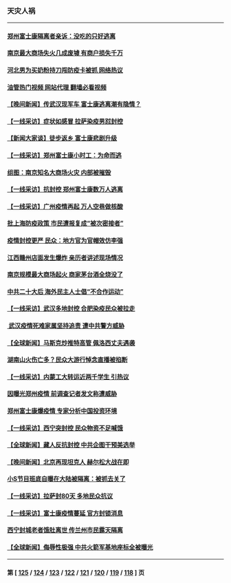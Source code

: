 ### 天灾人祸
---
#### [郑州富士康隔离者亲诉：没吃的只好逃离](../../pages/ncid280/n13857251.md?11020845) 
#### [南京最大商场失火几成废墟 有商户损失千万](../../pages/ncid280/n13856865.md?11020845) 
#### [河北男为买奶粉持刀闯防疫卡被抓 网络热议](../../pages/ncid280/n13856778.md?11020845) 
#### [油管热门视频 网站代理 翻墙必看视频](http://132.145.103.77:81/youtube.html?11020845)
#### [【晚间新闻】传武汉现军车 富士康逃离潮有隐情？](../../pages/ncid280/n13857050.md?11020845) 
#### [【一线采访】症状如感冒 拉萨染疫男怼封控](../../pages/ncid280/n13856325.md?11020845) 
#### [【新闻大家谈】徒步返乡 富士康悲剧升级](../../pages/ncid280/n13856513.md?11020845) 
#### [【一线采访】郑州富士康小时工：为命而逃](../../pages/ncid280/n13856200.md?11020845) 
#### [组图：南京知名大商场火灾 内部被摧毁](../../pages/ncid280/n13856156.md?11020845) 
#### [【一线采访】抗封控 郑州富士康数万人逃离](../../pages/ncid280/n13855945.md?11020845) 
#### [【一线采访】广州疫情再起 万人空巷做核酸](../../pages/ncid280/n13855849.md?11020845) 
#### [批上海防疫政策 市民遭报复成“被次密接者”](../../pages/ncid280/n13855732.md?11020845) 
#### [疫情封控更严 民众：地方官为官帽效仿李强](../../pages/ncid280/n13855785.md?11020845) 
#### [江西赣州店面发生爆炸 亲历者讲述现场情况](../../pages/ncid280/n13855742.md?11020845) 
#### [南京规模最大商场起火 商家茅台酒全烧没了](../../pages/ncid280/n13855540.md?11020845) 
#### [中共二十大后 海外民主人士倡“不合作运动”](../../pages/ncid280/n13855429.md?11020845) 
#### [【一线采访】武汉多地封控 合肥染疫民众被拉走](../../pages/ncid280/n13855191.md?11020845) 
#### [ 武汉疫情死难家属坚持追责 遭中共警方威胁](../../pages/ncid280/n13855282.md?11020845) 
#### [【全球新闻】马斯克炒推特高管 佩洛西丈夫遇袭](../../pages/ncid280/n13854985.md?11020845) 
#### [湖南山火伤亡多？民众大游行悼念直播被掐断](../../pages/ncid280/n13855083.md?11020845) 
#### [【一线采访】内蒙工大转运近两千学生 引热议](../../pages/ncid280/n13854643.md?11020845) 
#### [因曝光郑州疫情 前调查记者发文称遭威胁](../../pages/ncid280/n13854642.md?11020845) 
#### [郑州富士康爆疫情 专家分析中国投资环境](../../pages/ncid280/n13854635.md?11020845) 
#### [【一线采访】西宁突封控 民众物资不足喊饿](../../pages/ncid280/n13854484.md?11020845) 
#### [【全球新闻】藏人反抗封控 中共企图干预美选举](../../pages/ncid280/n13854229.md?11020845) 
#### [【晚间新闻】北京再现坦克人 赫尔松大战在即](../../pages/ncid280/n13854593.md?11020845) 
#### [小S节目班底自曝在大陆被隔离：被抓去关了](../../pages/ncid280/n13854251.md?11020845) 
#### [【一线采访】拉萨封80天 多地民众抗议](../../pages/ncid280/n13853861.md?11020845) 
#### [【一线采访】富士康疫情蔓延 官方封锁消息](../../pages/ncid280/n13853990.md?11020845) 
#### [西宁封城老者饿肚离世 传兰州市民露天隔离](../../pages/ncid280/n13853860.md?11020845) 
#### [【全球新闻】侮辱性极强 中共火箭军基地座标全被曝光](../../pages/ncid280/n13853831.md?11020845) 

---
#### 第 [ [125](./125.md?11020845) / [124](./124.md?11020845) / [123](./123.md?11020845) / [122](./122.md?11020845) / [121](./121.md?11020845) / [120](./120.md?11020845) / [119](./119.md?11020845) / [118](./118.md?11020845) ] 页
